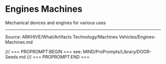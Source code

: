 # Engines Machines

Mechanical devices and engines for various uses

---
Source: ARKHIVE/What/Artifacts Technology/Machines Vehicles/Engines-Machines.md

/// === PROPROMPT:BEGIN ===
see: MIND/ProPrompts/Library/DOOR-Seeds.md
/// === PROPROMPT:END ===
